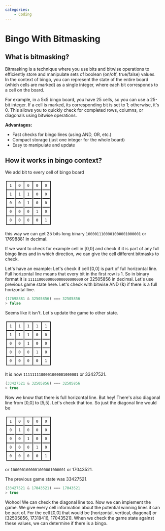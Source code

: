 ```yaml
---
categories:
    - Coding
---
```

# Bingo With Bitmasking

## What is bitmasking?

Bitmasking is a technique where you use bits and bitwise operations to efficiently store and manipulate sets of boolean (on/off, true/false) values. In the context of bingo, you can represent the state of the entire board (which cells are marked) as a single integer, where each bit corresponds to a cell on the board.

For example, in a 5x5 bingo board, you have 25 cells, so you can use a 25-bit integer. If a cell is marked, its corresponding bit is set to 1; otherwise, it's 0. This allows you to quickly check for completed rows, columns, or diagonals using bitwise operations.

**Advantages:**

- Fast checks for bingo lines (using AND, OR, etc.)
- Compact storage (just one integer for the whole board)
- Easy to manipulate and update

## How it works in bingo context?

We add bit to every cell of bingo board

```code
┏━━━┳━━━┳━━━┳━━━┳━━━┓
┃ 1 ┃ 0 ┃ 0 ┃ 0 ┃ 0 ┃
┣━━━╂━━━╂━━━╂━━━╂━━━┫
┃ 1 ┃ 1 ┃ 1 ┃ 0 ┃ 0 ┃
┣━━━╂━━━╂━━━╂━━━╂━━━┫
┃ 0 ┃ 0 ┃ 1 ┃ 0 ┃ 0 ┃
┣━━━╂━━━╂━━━╂━━━╂━━━┫
┃ 0 ┃ 0 ┃ 0 ┃ 1 ┃ 0 ┃
┣━━━╂━━━╂━━━╂━━━╂━━━┫
┃ 0 ┃ 0 ┃ 0 ┃ 0 ┃ 1 ┃
┗━━━┻━━━┻━━━┻━━━┻━━━┛
```

this way we can get 25 bits long binary
`1000011100001000001000001` or 17698881 in decimal.

If we want to check for example cell in [0,0] and check if it is part of any full bingo lines and in which direction, we can give the cell different bitmasks to check.

Let's have an example: Let's check if cell [0,0] is part of full horizontal line. Full horizontal line means that every bit in the first row is 1. So in binary format it is `1111100000000000000000000` or 32505856 in decimal. Let's use previous game state here. Let's check with bitwise AND (&) if there is a full horizontal line.

```javascript
(17698881 & 32505856) === 32505856
> false
```

Seems like it isn't. Let's update the game to other state.

```code
┏━━━┳━━━┳━━━┳━━━┳━━━┓
┃ 1 ┃ 1 ┃ 1 ┃ 1 ┃ 1 ┃
┣━━━╂━━━╂━━━╂━━━╂━━━┫
┃ 1 ┃ 1 ┃ 1 ┃ 0 ┃ 0 ┃
┣━━━╂━━━╂━━━╂━━━╂━━━┫
┃ 0 ┃ 0 ┃ 1 ┃ 0 ┃ 0 ┃
┣━━━╂━━━╂━━━╂━━━╂━━━┫
┃ 0 ┃ 0 ┃ 0 ┃ 1 ┃ 0 ┃
┣━━━╂━━━╂━━━╂━━━╂━━━┫
┃ 0 ┃ 0 ┃ 0 ┃ 0 ┃ 1 ┃
┗━━━┻━━━┻━━━┻━━━┻━━━┛
```

It is now `1111111100001000001000001` or 33427521.

```javascript
(33427521 & 32505856) === 32505856
> true
```

Now we know that there is full horizontal line. But hey! There's also diagonal line from [0,0] to [5,5]. Let's check that too. So just the diagonal line would be

```code
┏━━━┳━━━┳━━━┳━━━┳━━━┓
┃ 1 ┃ 0 ┃ 0 ┃ 0 ┃ 0 ┃
┣━━━╂━━━╂━━━╂━━━╂━━━┫
┃ 0 ┃ 1 ┃ 0 ┃ 0 ┃ 0 ┃
┣━━━╂━━━╂━━━╂━━━╂━━━┫
┃ 0 ┃ 0 ┃ 1 ┃ 0 ┃ 0 ┃
┣━━━╂━━━╂━━━╂━━━╂━━━┫
┃ 0 ┃ 0 ┃ 0 ┃ 1 ┃ 0 ┃
┣━━━╂━━━╂━━━╂━━━╂━━━┫
┃ 0 ┃ 0 ┃ 0 ┃ 0 ┃ 1 ┃
┗━━━┻━━━┻━━━┻━━━┻━━━┛
```

or `1000001000001000001000001` or 17043521.

The previous game state was 33427521.

```javascript
(33427521 & 17043521) === 17043521
> true
```

Wohoo! We can check the diagonal line too. Now we can implement the game. We give every cell information about the potential winning lines it can be part of. For the cell [0,0] that would be [horizontal, vertical, diagonal] or [32505856, 17318416, 17043521]. When we check the game state against these values, we can determine if there is a bingo.
